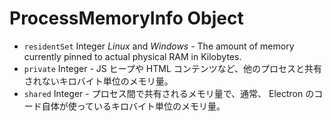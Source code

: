# ProcessMemoryInfo Object

* `residentSet` Integer *Linux* and *Windows* - The amount of memory currently pinned to actual physical RAM in Kilobytes.
* `private` Integer - JS ヒープや HTML コンテンツなど、他のプロセスと共有されないキロバイト単位のメモリ量。
* `shared` Integer - プロセス間で共有されるメモリ量で、通常、 Electron のコード自体が使っているキロバイト単位のメモリ量。
